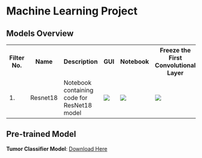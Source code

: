 # Machine Learning Project

## Models Overview

<table class="tg">
  <tr>
    <th class="tg-yw4l"><b>Filter No.</b></th>
    <th class="tg-yw4l"><b>Name</b></th>
    <th class="tg-yw4l"><b>Description</b></th>
    <th class="tg-yw4l"><b>GUI</b></th>
    <th class="tg-yw4l"><b>Notebook</b></th>
    <th class="tg-yw4l"><b>Freeze the First Convolutional Layer</b></th>
  </tr>
  <tr>
    <td class="tg-yw4l">1.</td>
    <td class="tg-yw4l">Resnet18</td>
    <td class="tg-yw4l">Notebook containing code for ResNet18 model</td>
    <td class="tg-yw4l"><a href="https://colab.research.google.com/drive/1SAZatxTrAtJ-lLd8KQbOiupYFvIa8O8s?usp=sharing"><img src="https://colab.research.google.com/assets/colab-badge.svg" width = '' ></a></td>
    <td class="tg-yw4l"><a href="https://colab.research.google.com/drive/1TvRIqIOtK8pc0QvFPd_71dbny2fMyPb8?usp=sharing"><img src="https://colab.research.google.com/assets/colab-badge.svg" width = '' ></a></td>
    <td class="tg-yw4l"><a href="https://colab.research.google.com/drive/1nKAVIAtrVrKnmjKC9VgpKoo-7_ThRH6S?usp=sharing"><img src="https://colab.research.google.com/assets/colab-badge.svg" width = '' ></a></td>
  </tr>
</table>

## Pre-trained Model

**Tumor Classifier Model**: [Download Here](https://drive.google.com/file/d/1qjxYY38cFgW8TH1PMdFU_gl6A93BiDO2/view?usp=sharing)

